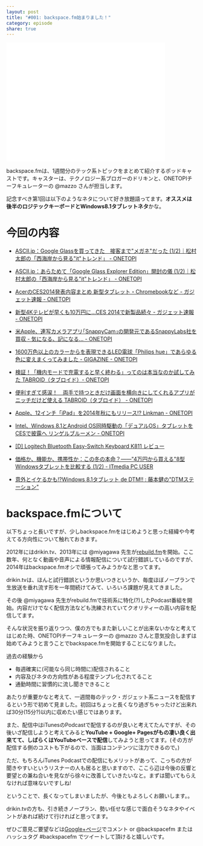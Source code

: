 ```yaml
---
layout: post
title: "#001: backspace.fm始まりました！"
category: episode
share: true
---
```

<p><iframe width="420" height="315" src="//www.youtube.com/embed/cqigPa5O0mc" frameborder="0" allowfullscreen></iframe></p>

backspace.fmは、1週間分のテック系トピックをまとめて紹介するポッドキャストです。キャスターは、テクノロジー系ブロガーのドリキンと、ONETOPIチーフキュレーターの @mazzo さんが担当します。

記念すべき第1回は以下のようなネタについて好き放題語ってます。**オススメは後半のロジテックキーボードとWindows8.1タブレットネタ**かな。

今回の内容
========================

- [ASCII.jp：Google Glassを買ってきた　接客まで"メガネ"だった (1/2)｜松村太郎の「西海岸から見る"it"トレンド」 - ONETOPI](http://1topi.jp/curator/yaoyoros/1401/05/424360)


- [ASCII.jp：あらためて「Google Glass Explorer Edition」開封の儀 (1/2)｜松村太郎の「西海岸から見る"it"トレンド」 - ONETOPI](http://1topi.jp/curator/yaoyoros/1401/05/424353)

- [AcerのCES2014発表内容まとめ 新型タブレット・Chromebookなど - ガジェット速報 - ONETOPI](http://1topi.jp/curator/yaoyoros/1401/05/424346)

- [新型4Kテレビが早くも10万円に...CES 2014で新製品続々 - ガジェット速報 - ONETOPI](http://1topi.jp/curator/yaoyoros/1401/05/424342?g=digital)

- [米Apple、連写カメラアプリ｢SnappyCam｣の開発元であるSnappyLabs社を買収 - 気になる、記になる... - ONETOPI](http://1topi.jp/curator/beep_roadrunner/1401/05/424296?g=digital)

- [1600万色以上のカラーからを表現できるLED電球「Philips hue」であらゆる色に変えまくってみました - GIGAZINE - ONETOPI](http://1topi.jp/curator/takaki2/1401/05/424282?g=digital)

- [検証！「機内モードで充電すると早く終わる」ってのは本当なのか試してみた  TABROID（タブロイド）- ONETOPI](http://1topi.jp/curator/yaoyoros/1401/05/424254?g=digital)

- [便利すぎて感涙！　両手で持つときだけ画面を横向きにしてくれるアプリがニッチだけど使える  TABROID（タブロイド） - ONETOPI](http://1topi.jp/curator/digi_goods/1401/05/424071?g=digital)

- [Apple、12インチ「iPad」を2014年秋にもリリース!?  Linkman - ONETOPI](http://1topi.jp/curator/iayaka15jk1/1401/04/423747?g=digital)

- [Intel、Windows 8.1とAndroid OS同時駆動の「デュアルOS」タブレットをCESで披露へ  リンゲルブルーメン - ONETOPI](http://1topi.jp/curator/iayaka15jk1/1401/04/423739?g=digital)

- [[D] Logitech Bluetooth Easy-Switch Keyboard K811 レビュー](http://blog.drikin.com/2013/12/logitech-bluetooth-easy-switch-keyboard-k811.html)

- [価格か、機能か、携帯性か：この冬の本命？――"4万円から買える"8型Windowsタブレットを比較する (1/2) - ITmedia PC USER](http://www.itmedia.co.jp/pcuser/articles/1312/04/news138.html)

- [意外とイケるかも!?Windows 8.1タブレット de DTM!! : 藤本健の"DTMステーション"](http://www.dtmstation.com/archives/51882116.html)

backspace.fmについて
===============

以下ちょっと長いですが、少しbackspace.fmをはじめようと思った経緯や今考えてる方向性について触れておきます。

2012年にはdrikin.tv、2013年には @miyagawa 先生が[rebuild.fm](http://rebuild.fm/)を開始。ここ数年、何となく動画や音声による情報配信について試行錯誤しているのですが、2014年はbackspace.fmオシで頑張ってみようかなと思ってます。

drikin.tvは、ほんと試行錯誤というか思いつきというか、毎度ほぼノープランで生放送を垂れ流す形を一年間続けてみて、いろいろ課題が見えてきました。

その後 @miyagawa 先生がrebuild.fmで技術系に特化(?)したPodcast番組を開始。内容だけでなく配信方法なども洗練されていてクオリティーの高い内容を配信してます。

そんな状況を振り返りつつ、僕の方でもまた新しいことが出来ないかなと考えてはじめた時、ONETOPIチーフキュレーターの @mazzo さんと意気投合しまずは始めてみようと言うことでbackspace.fmを開始することになりました。

過去の経験から

- 毎週確実に(可能なら同じ時間に)配信されること
- 内容及びネタの方向性がある程度テンプレ化されてること
- 通勤時間に習慣的に流し聞きできること

あたりが重要かなと考えて、一週間毎のテック・ガジェット系ニュースを配信するという形で初めて見ました。初回はちょっと長くなり過ぎちゃったけど出来れば30分(15分?)以内に収めたい感じではあります。

また、配信中はiTunesのPodcastで配信するのが良いと考えてたんですが、その後いざ配信しようと考えてみると**YouTube + Google+ Pagesがもの凄い良く出来てて、しばらくはYouTubeベースで配信**してみようと思ってます。(その方が配信する側のコストも下がるので、当面はコンテンツに注力できるので。)

ただ、もちろんiTunes Podcastでの配信にもメリットがあって、こっちの方が聞きやすいというリスナーの人も居ると思いますので、ここら辺は今後の反響と要望との兼ね合いを見ながら徐々に改善していきたいなと。まずは聞いてもらえなければ意味ないですしね!

ということで、長くなってしまいましたが、今後ともよろしくお願いします。。

drikin.tvの方も、引き続きノープラン、勢い任せな感じで面白そうなネタやイベントがあれば続けて行ければと思ってます。

ぜひご意見ご要望などは[Google+ページ](https://plus.google.com/u/0/b/114237468003036409483/114237468003036409483/posts)でコメント or @backspacefm またはハッシュタグ #backspacefm でツイートして頂けると嬉しいです。





